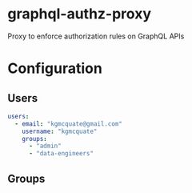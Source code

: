 # graphql-authz-proxy
Proxy to enforce authorization rules on GraphQL APIs

# Configuration
## Users
```yaml
users:
  - email: "kgmcquate@gmail.com"
    username: "kgmcquate"
    groups:
      - "admin"
      - "data-engineers"
```

## Groups
```yaml

```